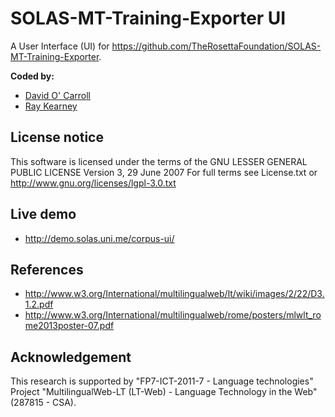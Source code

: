 # SOLAS-MT-Training-Exporter UI
A User Interface (UI) for https://github.com/TheRosettaFoundation/SOLAS-MT-Training-Exporter.

**Coded by:**
* [David O' Carroll](https://github.com/spaceindaver)
* [Ray Kearney](https://github.com/raythered)

## License notice
This software is licensed under the terms of the GNU LESSER GENERAL PUBLIC LICENSE Version 3, 29 June 2007 For full terms see License.txt or http://www.gnu.org/licenses/lgpl-3.0.txt

## Live demo 
* http://demo.solas.uni.me/corpus-ui/

## References
 * http://www.w3.org/International/multilingualweb/lt/wiki/images/2/22/D3.1.2.pdf
 * http://www.w3.org/International/multilingualweb/rome/posters/mlwlt_rome2013poster-07.pdf

## Acknowledgement
This research is supported by "FP7-ICT-2011-7 - Language technologies" Project "MultilingualWeb-LT (LT-Web) - Language Technology in the Web" (287815 - CSA).
